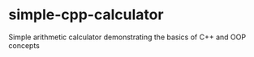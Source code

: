 simple-cpp-calculator
=====================

Simple arithmetic calculator demonstrating the basics of C++ and OOP concepts
